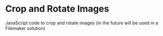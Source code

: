 # Crop and Rotate Images
JavaScript code to crop and rotate images (in the future will be used in a Filemaker solution)
